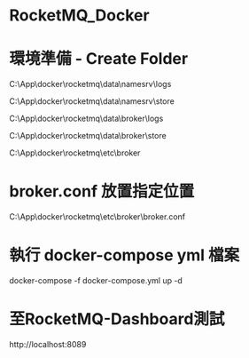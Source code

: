 # RocketMQ_Docker

# 環境準備 - Create Folder
C:\\App\\docker\\rocketmq\\data\\namesrv\\logs

C:\\App\\docker\\rocketmq\\data\\namesrv\\store

C:\\App\\docker\\rocketmq\\data\\broker\\logs

C:\\App\\docker\\rocketmq\\data\\broker\\store

C:\\App\\docker\\rocketmq\\etc\\broker

# broker.conf 放置指定位置
C:\\App\\docker\\rocketmq\\etc\\broker\\broker.conf

# 執行 docker-compose yml 檔案
docker-compose -f docker-compose.yml up -d

# 至RocketMQ-Dashboard測試
http://localhost:8089
